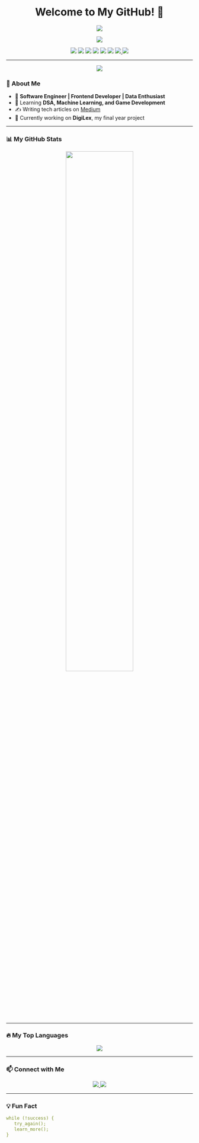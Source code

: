 <h1 align="center">Welcome to My GitHub! 💜</h1>

<p align="center">
  <img src="https://readme-typing-svg.demolab.com?font=Fira+Code&weight=500&size=24&pause=1000&color=BD93F9&center=true&width=500&lines=Software+Engineer;Frontend+Developer;ML+Enthusiast;Tech+Writer;Problem+Solver">
</p>

<p align="center">
  <img src="https://komarev.com/ghpvc/?username=Nawal-Shahid&label=Profile+Views&color=BD93F9&style=flat">
</p>


<p align="center">
  <img src="https://img.shields.io/badge/Code-Python-blue?style=flat&logo=python&logoColor=white">
  <img src="https://img.shields.io/badge/Framework-React-blueviolet?style=flat&logo=react&logoColor=white">
  <img src="https://img.shields.io/badge/Backend-Node.js-68A063?style=flat&logo=node.js&logoColor=white">
  <img src="https://img.shields.io/badge/Database-MongoDB-green?style=flat&logo=mongodb&logoColor=white">
  <img src="https://img.shields.io/badge/Tools-GitHub-8A2BE2?style=flat&logo=github&logoColor=white">
  <img src="https://img.shields.io/badge/OS-Linux-important?style=flat&logo=linux&logoColor=white">
  <a href="https://www.linkedin.com/in/nawal-shahid-015529263/">
    <img src="https://img.shields.io/badge/LinkedIn-0077B5?style=flat&logo=linkedin&logoColor=white">
  </a>
  <a href="https://medium.com/@nawal.shahid113">
    <img src="https://img.shields.io/badge/Blog-Medium-black?style=flat&logo=medium&logoColor=white">
  </a>
</p>

---

<p align="center">
  <img src="https://capsule-render.vercel.app/api?type=waving&color=BD93F9&height=120&section=header">
</p>

### 💜 About Me
- 🚀 **Software Engineer | Frontend Developer | Data Enthusiast**
- 📖 Learning **DSA, Machine Learning, and Game Development**
- ✍️ Writing tech articles on [Medium](https://medium.com/@nawal.shahid113)
- 🎯 Currently working on **DigiLex**, my final year project

---

### 📊 My GitHub Stats  

<p align="center">
  <img src="https://github-readme-streak-stats.herokuapp.com/?user=Nawal-Shahid&theme=dracula" width="60%">
</p>

---

### 🔥 My Top Languages  

<p align="center">
  <img src="https://github-readme-stats.vercel.app/api/top-langs/?username=Nawal-Shahid&layout=compact&theme=dracula">
</p>

---

### 📫 Connect with Me  
<p align="center">
  <a href="https://www.linkedin.com/in/nawal-shahid-015529263/">
    <img src="https://img.shields.io/badge/LinkedIn-0077B5?style=flat&logo=linkedin&logoColor=white">
  </a>
  <a href="mailto:nawal.shahid113@gmail.com">
    <img src="https://img.shields.io/badge/Email-D14836?style=flat&logo=gmail&logoColor=white">
  </a>
</p>

---

### 💡 Fun Fact  
```yaml
while (!success) {
   try_again();
   learn_more();
}
